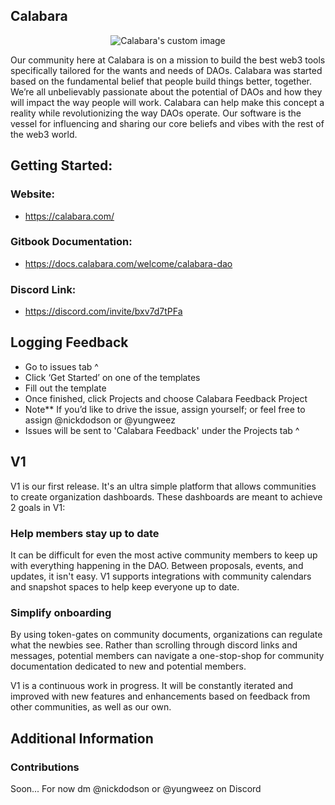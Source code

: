 ## Calabara

<p align="center">
  <img src="https://user-images.githubusercontent.com/77996277/151598389-a9e3717c-cb98-471f-afeb-a6c186cd5497.jpg" alt="Calabara's custom image"/>
</p>
Our community here at Calabara is on a mission to build the best web3 tools specifically tailored for the wants and needs of DAOs. Calabara was started based on the fundamental belief that people build things better, together. We’re all unbelievably passionate about the potential of DAOs and how they will impact the way people will work. Calabara can help make this concept a reality while revolutionizing the way DAOs operate. Our software is the vessel for influencing and sharing our core beliefs and vibes with the rest of the web3 world.

## Getting Started:

### Website:
 * https://calabara.com/

### Gitbook Documentation:
 * https://docs.calabara.com/welcome/calabara-dao

### Discord Link:
 * https://discord.com/invite/bxv7d7tPFa

## Logging Feedback
 * Go to issues tab ^
 * Click ‘Get Started’ on one of the templates
 * Fill out the template
 * Once finished, click Projects and choose Calabara Feedback Project
 * Note** If you’d like to drive the issue, assign yourself; or feel free to assign @nickdodson or @yungweez
 * Issues will be sent to 'Calabara Feedback' under the Projects tab ^
## V1

V1 is our first release. It's an ultra simple platform that allows communities to create organization dashboards. These dashboards are meant to achieve 2 goals in V1:

### **Help members stay up to date**

It can be difficult for even the most active community members to keep up with everything happening in the DAO. Between proposals, events, and updates, it isn't easy. V1 supports integrations with community calendars and snapshot spaces to help keep everyone up to date. 

### **Simplify onboarding**

By using token-gates on community documents, organizations can regulate what the newbies see. Rather than scrolling through discord links and messages, potential members can navigate a one-stop-shop for community documentation dedicated to new and potential members.

V1 is a continuous work in progress. It will be constantly iterated and improved with new features and enhancements based on feedback from other communities, as well as our own.
## Additional Information

### Contributions

Soon...
For now dm @nickdodson or @yungweez on Discord






